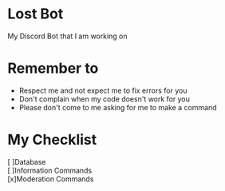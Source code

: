 # Lost Bot
My Discord Bot that I am working on

# Remember to
- Respect me and not expect me to fix errors  for you
- Don't complain when my code doesn't work for you
- Please don't come to me asking for me to make a command

# My Checklist
[ ]Database  
[ ]Information Commands  
[x]Moderation Commands  
